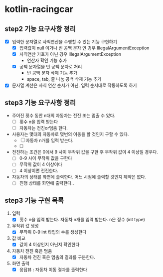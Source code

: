 # kotlin-racingcar

## step2 기능 요구사항 정리

- [x] 입력한 문자열로 사칙연산을 수행할 수 있는 기능 구현하기
    - [x] 입력값이 null 이거나 빈 공백 문자 인 경우 IllegalArgumentException
    - [x] 사칙연산 기호가 아닌 경우 IllegalArgumentException
        - 연산자 확인 기능 추가
    - [x] 공백 문자열을 빈 공백 문자로 처리
        - 빈 공백 문자 삭제 기능 추가
        - space, tab, 줄 나눔 공백 삭제 기능 추가

- [x] 문자열 계산은 사칙 연산 순서가 아닌, 입력 순서대로 작동하도록 하기

## step3 기능 요구사항 정리

- 주어진 횟수 동안 n대의 자동차는 전진 또는 멈출 수 있다.
    - [ ] 횟수 n을 입력 받는다
    - [ ] 자동차는 전진or멈춤 한다.
- 사용자는 몇대의 자동차로 몇번의 이동을 할 것인지 구할 수 있다.
    - [ ] 자동차 n개를 입력 받는다.
    - [ ] 
- 전진하는 조건은 0에서 9 사이 무작위 값을 구한 후 무작위 값이 4 이상일 경우다.
    - [ ] 0-9 사이 무작위 값을 구한다
    - [ ] 무작위 값이 4 이상이다
    - [ ] 4 이상이면 전진한다.
- 자동차의 상태를 화면에 출력한다. 어느 시점에 출력할 것인지 제약은 없다.
    - [ ] 진행 상태를 화면에 출력한다..

## step3 기능 구현 목록

1. 입력
    - [x] 횟수 n을 입력 받는다. 자동차 n개를 입력 받는다. n은 정수 (int type)
2. 무작위 값 생성
    - [x] 무작위 0-9 int 타입의 수를 생성한다
3. 값 비교
    - [x] 값이 4 이상인지 아닌지 확인한다
4. 자동차 전진 혹은 멈춤
    - [x] 자동차 전진 혹은 멈춤의 결과를 구분한다.
5. 화면 출력
    - [x] 응답뷰 : 자동차 이동 결과를 출력한다